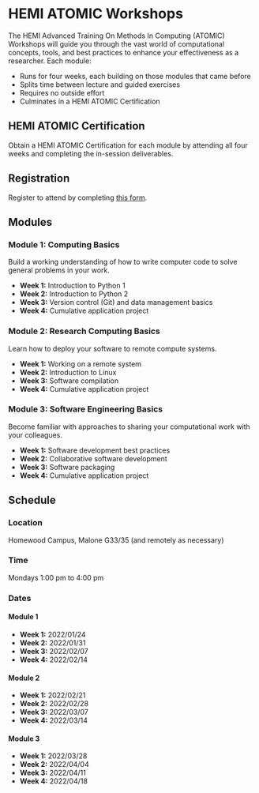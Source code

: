 # HEMI ATOMIC Workshops

The HEMI Advanced Training On Methods In Computing (ATOMIC) Workshops will guide you through the vast world of computational concepts, tools, and best practices to enhance your effectiveness as a researcher. Each module:

* Runs for four weeks, each building on those modules that came before
* Splits time between lecture and guided exercises
* Requires no outside effort
* Culminates in a HEMI ATOMIC Certification

## HEMI ATOMIC Certification

Obtain a HEMI ATOMIC Certification for each module by attending all four weeks and completing the in-session deliverables.

## Registration

Register to attend by completing [this form](https://forms.office.com/r/cYNfcnze3d).

## Modules

### Module 1: Computing Basics

Build a working understanding of how to write computer code to solve general problems in your work.

* **Week 1:** Introduction to Python 1
* **Week 2:** Introduction to Python 2
* **Week 3:** Version control (Git) and data management basics
* **Week 4:** Cumulative application project

### Module 2: Research Computing Basics

Learn how to deploy your software to remote compute systems.

* **Week 1:** Working on a remote system
* **Week 2:** Introduction to Linux
* **Week 3:** Software compilation
* **Week 4:** Cumulative application project

### Module 3: Software Engineering Basics

Become familiar with approaches to sharing your computational work with your colleagues.

* **Week 1:** Software development best practices
* **Week 2:** Collaborative software development
* **Week 3:** Software packaging
* **Week 4:** Cumulative application project

## Schedule

### Location

Homewood Campus, Malone G33/35 (and remotely as necessary)

### Time

Mondays 1:00 pm to 4:00 pm

### Dates

#### Module 1

* **Week 1:** 2022/01/24
* **Week 2:** 2022/01/31
* **Week 3:** 2022/02/07
* **Week 4:** 2022/02/14

#### Module 2

* **Week 1:** 2022/02/21
* **Week 2:** 2022/02/28
* **Week 3:** 2022/03/07
* **Week 4:** 2022/03/14

#### Module 3

* **Week 1:** 2022/03/28
* **Week 2:** 2022/04/04
* **Week 3:** 2022/04/11
* **Week 4:** 2022/04/18
